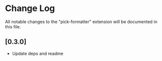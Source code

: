 # Change Log
All notable changes to the "pick-formatter" extension will be documented in this file.

## [0.3.0]
- Update deps and readme
